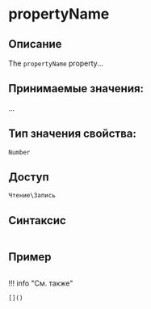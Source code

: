 # propertyName

## Описание
The `propertyName` property...

## Принимаемые значения:
...

## Тип значения свойства:
`Number`

## Доступ
`Чтение\Запись`

## Синтаксис
``` javascript

```
## Пример
``` javascript linenums="1"
```
!!! info "См. также"

    []()
